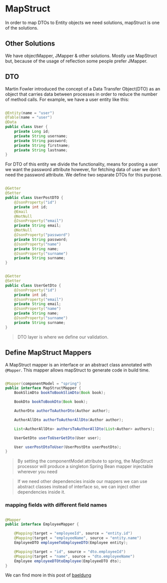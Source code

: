 # MapStruct

In order to map DTOs to Entity objects we need solutions, mapStruct is one of the solutions.

## Other Solutions

We have objectMapper, JMapper & other solutions. Mostly use MapStruct but, because of the usage of reflection some
people prefer JMapper.

## DTO

Martin Fowler introduced the concept of a Data Transfer Object(DTO) as an object that carries data between processes in
order to reduce the number of method calls.
For example, we have a user entity like this:

```java

@Entity(name = "user")
@Table(name = "user")
@Data
public class User {
    private Long id;
    private String username;
    private String password;
    private String firstname;
    private String lastname;
}
```

For DTO of this entity we divide the functionality, means for posting a user we want the password attribute however, for
fetching data of user we don't need the password attribute. We define two separate DTOs for this purpose.

```java

@Getter
@Setter
public class UserPostDTO {
    @JsonProperty("id")
    private int id;
    @Email
    @NotNull
    @JsonProperty("email")
    private String email;
    @NotNull
    @JsonProperty("password")
    private String password;
    @JsonProperty("name")
    private String name;
    @JsonProperty("surname")
    private String surname;
}
```

```java

@Getter
@Setter
public class UserGetDto {
    @JsonProperty("id")
    private int id;
    @JsonProperty("email")
    private String email;
    @JsonProperty("name")
    private String name;
    @JsonProperty("surname")
    private String surname;
}
```

> DTO layer is where we define our validation.

## Define MapStruct Mappers

A MapStruct mapper is an interface or an abstract class annotated with `@Mapper`. This mapper allows mapStruct to
generate code in build time.

```java

@Mapper(componentModel = "spring")
public interface MapStructMapper {
    BookSlimDto bookToBookSlimDto(Book book);

    BookDto bookToBookDto(Book book);

    AuthorDto authorToAuthorDto(Author author);

    AuthorAllDto authorToAuthorAllDto(Author author);

    List<AuthorAllDto> authorsToAuthorAllDto(List<Author> authors);

    UserGetDto userToUserGetDto(User user);

    User userPostDtoToUser(UserPostDto userPostDto);
}
```

> By setting the componentModel attribute to spring, the MapStruct processor will produce a singleton Spring Bean mapper
> injectable wherever you need

> If we need other dependencies inside our mappers we can use abstract classes instead of interface so, we can inject
> other dependencies inside it.

### mapping fields with different field names

```java

@Mapper
public interface EmployeeMapper {

    @Mapping(target = "employeeId", source = "entity.id")
    @Mapping(target = "employeeName", source = "entity.name")
    EmployeeDTO employeeToEmployeeDTO(Employee entity);

    @Mapping(target = "id", source = "dto.employeeId")
    @Mapping(target = "name", source = "dto.employeeName")
    Employee employeeDTOtoEmployee(EmployeeDTO dto);
}
```

We can find more in this post of [baeldung](https://www.baeldung.com/mapstruct)
